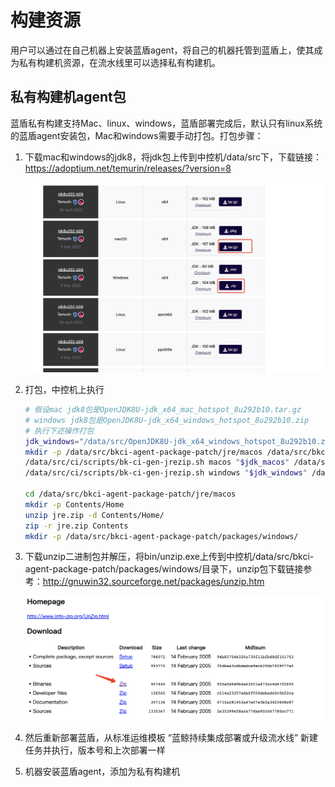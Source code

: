 # 构建资源
用户可以通过在自己机器上安装蓝盾agent，将自己的机器托管到蓝盾上，使其成为私有构建机资源，在流水线里可以选择私有构建机。

## 私有构建机agent包
蓝盾私有构建支持Mac、linux、windows，蓝盾部署完成后，默认只有linux系统的蓝盾agent安装包，Mac和windows需要手动打包。打包步骤：

1. 下载mac和windows的jdk8，将jdk包上传到中控机/data/src下，下载链接：https://adoptium.net/temurin/releases/?version=8
   
   ![image-jdk8-download](../../assets/image-jdk8-download.png)

2. 打包，中控机上执行
    ```bash
    # 假设mac jdk8包是OpenJDK8U-jdk_x64_mac_hotspot_8u292b10.tar.gz
    # windows jdk8包是OpenJDK8U-jdk_x64_windows_hotspot_8u292b10.zip
    # 执行下述操作打包
    jdk_windows="/data/src/OpenJDK8U-jdk_x64_windows_hotspot_8u292b10.zip"
    mkdir -p /data/src/bkci-agent-package-patch/jre/macos /data/src/bkci-agent-package-patch/jre/windows
    /data/src/ci/scripts/bk-ci-gen-jrezip.sh macos "$jdk_macos" /data/src/bkci-agent-package-patch/jre/macos/jre.zip
    /data/src/ci/scripts/bk-ci-gen-jrezip.sh windows "$jdk_windows" /data/src/bkci-agent-package-patch/jre/windows/jre.zip
    
    cd /data/src/bkci-agent-package-patch/jre/macos
    mkdir -p Contents/Home
    unzip jre.zip -d Contents/Home/
    zip -r jre.zip Contents
    mkdir -p /data/src/bkci-agent-package-patch/packages/windows/
    ```
3. 下载unzip二进制包并解压，将bin/unzip.exe上传到中控机/data/src/bkci-agent-package-patch/packages/windows/目录下，unzip包下载链接参考：http://gnuwin32.sourceforge.net/packages/unzip.htm
   
    ![image-unzip-download](../../assets/image-unzip-download.png)

4. 然后重新部署蓝盾，从标准运维模板 “蓝鲸持续集成部署或升级流水线” 新建任务并执行，版本号和上次部署一样
5. 机器安装蓝盾agent，添加为私有构建机

